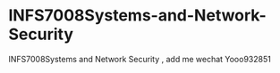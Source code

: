 # INFS7008Systems-and-Network-Security
INFS7008Systems and Network Security , add me wechat Yooo932851
